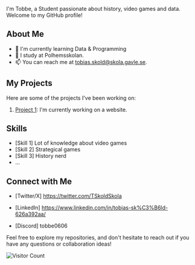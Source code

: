 
I'm Tobbe, a Student passionate about history, video games and data. Welcome to my GitHub profile!

## About Me

- 🌱 I'm currently learning Data & Programming
- 💼 I study at Polhemsskolan.
- 📫 You can reach me at tobias.skold@skola.gavle.se.

## My Projects

Here are some of the projects I've been working on: 

1. [Project 1](https://github.com/Polhemsskolan-DATA/sidmallen-T066E): I'm currently working on a website.

## Skills

- [Skill 1] Lot of knowledge about video games 
- [Skill 2] Strategical games
- [Skill 3] History nerd
- ...

## Connect with Me

- [Twitter/X]
  https://twitter.com/TSkoldSkola

- [LinkedIn]
  https://www.linkedin.com/in/tobias-sk%C3%B6ld-626a392aa/

- [Discord]
  tobbe0606

Feel free to explore my repositories, and don't hesitate to reach out if you have any questions or collaboration ideas!

![Visitor Count]((https://visitor-badge.laobi.icu/badge?page_id=T066E)https://visitor-badge.laobi.icu/badge?page_id=T066E)
